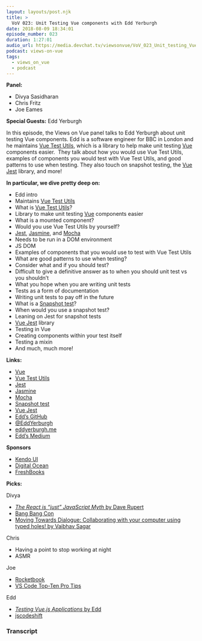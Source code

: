 ```yaml
---
layout: layouts/post.njk
title: >
  VoV 023: Unit Testing Vue components‌ with Edd Yerburgh
date: 2018-08-09 18:34:01
episode_number: 023
duration: 1:27:01
audio_url: https://media.devchat.tv/viewsonvue/VoV_023_Unit_testing_Vue_Edd_Yerburgh.mp3
podcast: views-on-vue
tags:
  - views_on_vue
  - podcast
---
```


**Panel:**

- Divya Sasidharan
- Chris Fritz
- Joe Eames

**Special Guests:** Edd Yerburgh

In this episode, the Views on Vue panel talks to Edd Yerburgh about unit testing Vue components. Edd is a software engineer for BBC in London and he maintains [Vue Test Utils](https://github.com/vuejs/vue-test-utils), which is a library to help make unit testing [Vue](https://vuejs.org/) components easier.&nbsp; They talk about how you would use Vue Test Utils, examples of components you would test with Vue Test Utils, and good patterns to use when testing. They also touch on snapshot testing, the [Vue Jest](https://github.com/vuejs/vue-jest) library, and more!

**In particular, we dive pretty deep on:**

- Edd intro
- Maintains [Vue Test Utils](https://github.com/vuejs/vue-test-utils)
- What is [Vue Test Utils](https://github.com/vuejs/vue-test-utils)?
- Library to make unit testing [Vue](https://vuejs.org/) components easier
- What is a mounted component?
- Would you use Vue Test Utils by yourself?
- [Jest](https://jestjs.io/), [Jasmine](https://jasmine.github.io/), and [Mocha](https://mochajs.org/)
- Needs to be run in a DOM environment
- JS DOM
- Examples of components that you would use to test with Vue Test Utils
- What are good patterns to use when testing?
- Consider what and if you should test?
- Difficult to give a definitive answer as to when you should unit test vs you shouldn’t
- What you hope when you are writing unit tests
- Tests as a form of documentation
- Writing unit tests to pay off in the future
- What is a [Snapshot test](https://jestjs.io/docs/en/snapshot-testing)?
- When would you use a snapshot test?
- Leaning on Jest for snapshot tests
- [Vue Jest](https://github.com/vuejs/vue-jest) library
- Testing in Vue
- Creating components within your test itself
- Testing a mixin
- And much, much more!

**Links:**

- [Vue](https://vuejs.org/)
- [Vue Test Utils](https://github.com/vuejs/vue-test-utils)
- [Jest](https://jestjs.io/)
- [Jasmine](https://jasmine.github.io/)
- [Mocha](https://mochajs.org/)
- [Snapshot test](https://jestjs.io/docs/en/snapshot-testing)
- [Vue Jest](https://github.com/vuejs/vue-jest)
- [Edd’s GitHub](https://github.com/eddyerburgh)
- [@EddYerburgh](https://twitter.com/eddyerburgh?lang=en)
- [eddyerburgh.me](https://eddyerburgh.me/)
- [Edd’s Medium](https://medium.com/@eddyerburgh)

**Sponsors**

- [Kendo UI](https://www.telerik.com/kendo-angular-ui/?utm_medium=cpm&utm_source=adventuresinng&utm_campaign=dt-kendo-ang2-nov16&utm_content=audio)
- [Digital Ocean](https://www.digitalocean.com/)
- [FreshBooks](https://www.freshbooks.com/invoice?ref=11731&utm_source=pbm&utm_medium=affiliate-program&utm_influencer=419364&utm_campaign=podcast-influencers)

**Picks:**

Divya

- [_The React is “just” JavaScript Myth_ by Dave Rupert](https://daverupert.com/2018/06/the-react-is-just-javascript-myth/)
- [Bang Bang Con](http://bangbangcon.com/)
- [Moving Towards Dialogue: Collaborating with your computer using typed holes! by Vaibhav Sagar](https://www.youtube.com/watch?v=0oo8wIi2qBE)

Chris

- Having a point to stop working at night
- ASMR

Joe

- [Rocketbook](https://getrocketbook.com/)
- [VS Code Top-Ten Pro Tips](https://www.youtube.com/watch?v=u21W_tfPVrY)

Edd

- [_Testing Vue.js Applications_ by Edd](https://www.manning.com/books/testing-vuejs-applications)
- [jscodeshift](https://github.com/facebook/jscodeshift)

### Transcript

